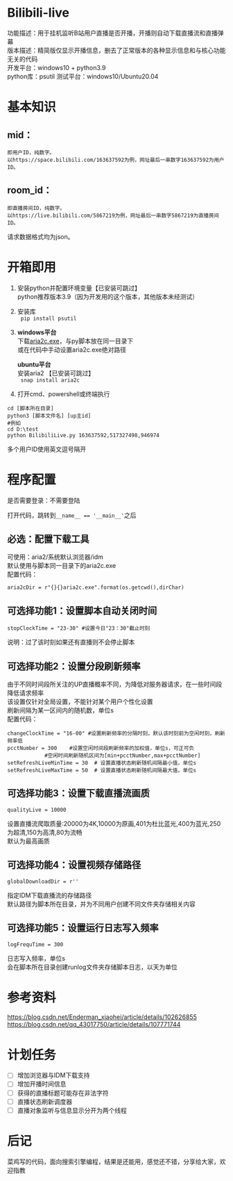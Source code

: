 # Bilibili-live
功能描述：用于挂机监听B站用户直播是否开播，开播则自动下载直播流和直播弹幕    
版本描述：精简版仅显示开播信息，删去了正常版本的各种显示信息和与核心功能无关的代码    
开发平台：windows10 + python3.9   
python库：psutil
测试平台：windows10/Ubuntu20.04    

# 基本知识  
## mid：  
	即用户ID，纯数字。  
	以https://space.bilibili.com/163637592为例，网址最后一串数字163637592为用户ID。
## room_id：  
	即直播房间ID，纯数字。  
	以https://live.bilibili.com/5867219为例，网址最后一串数字5867219为直播房间ID。  
请求数据格式均为json。

# 开箱即用
1. 安装python并配置环境变量【已安装可跳过】  
	python推荐版本3.9（因为开发用的这个版本，其他版本未经测试）
2. 安装库  
   ``` pip install psutil```
3.
    **windows平台**  
    下载[aria2c.exe](https://github.com/aria2/aria2/releases)，与py脚本放在同一目录下  
    或在代码中手动设置aria2c.exe绝对路径
    
    **ubuntu平台**  
    安装aria2 【已安装可跳过】  
    ``` snap install aria2c```  
4. 打开cmd、powershell或终端执行  
```
cd [脚本所在目录]
python3 [脚本文件名] [up主id]
#例如  
cd D:\test
python BilibiliLive.py 163637592,517327498,946974
```
多个用户ID使用英文逗号隔开  
# 程序配置
是否需要登录：不需要登陆  

打开代码，跳转到```__name__ == '__main__'```之后  
  
## 必选：配置下载工具  
可使用：aria2/系统默认浏览器/idm  
默认使用与脚本同一目录下的aria2c.exe  
配置代码：
```
aria2cDir = r"{}{}aria2c.exe".format(os.getcwd(),dirChar)
```  

## 可选择功能1：设置脚本自动关闭时间  
```
stopClockTime = "23-30" #设置今日"23：30"截止时刻
```
说明：过了该时刻如果还有直播则不会停止脚本  

## 可选择功能2：设置分段刷新频率  
由于不同时间段所关注的UP直播概率不同，为降低对服务器请求，在一些时间段降低请求频率  
该设置仅针对全局设置，不能针对某个用户个性化设置  
刷新间隔为某一区间内的随机数，单位s  
配置代码：
```
changeClockTime = "16-00" #设置刷新频率的分隔时刻，默认该时刻前为空闲时刻，刷新频率低
pcctNumber = 300	#设置空闲时间段刷新频率的加权值，单位s，可正可负
			#空闲时间刷新随机区间为[min+pcctNumber,max+pcctNumber]
setRefreshLiveMinTime = 30  # 设置直播状态刷新随机间隔最小值，单位s
setRefreshLiveMaxTime = 50  # 设置直播状态刷新随机间隔最大值，单位s
```
    
 ## 可选择功能3：设置下载直播流画质  
```
qualityLive = 10000
```  
设置直播流爬取质量:20000为4K,10000为原画,401为杜比蓝光,400为蓝光,250为超清,150为高清,80为流畅  
默认为最高画质  
    
 ## 可选择功能4：设置视频存储路径  
```
globalDownloadDir = r''
```  
指定IDM下载直播流的存储路径  
默认路径为脚本所在目录，并为不同用户创建不同文件夹存储相关内容  

 ## 可选择功能5：设置运行日志写入频率  
```
logFrequTime = 300
```  
日志写入频率，单位s  
会在脚本所在目录创建runlog文件夹存储脚本日志，以天为单位  
    
# 参考资料  
  https://blog.csdn.net/Enderman_xiaohei/article/details/102626855  
  https://blog.csdn.net/qq_43017750/article/details/107771744  
  
# 计划任务
- [ ] 增加浏览器与IDM下载支持
- [ ] 增加开播时间信息
- [ ] 获得的直播标题可能存在非法字符
- [ ] 直播状态刷新调度器
- [ ] 直播对象监听与信息显示分开为两个线程

# 后记
  菜鸡写的代码，面向搜索引擎编程，结果是还能用，感觉还不错，分享给大家，欢迎指教
